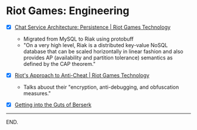 # Riot Games: Engineering

- [x] [Chat Service Architecture: Persistence | Riot Games Technology](https://technology.riotgames.com/news/chat-service-architecture-persistence)
    * Migrated from MySQL to Riak using protobuff
    * "On a very high level, Riak is a distributed key-value NoSQL database that can be scaled horizontally in linear fashion and also provides AP (availability and partition tolerance) semantics as defined by the CAP theorem."
    
- [x] [Riot's Approach to Anti-Cheat | Riot Games Technology](https://technology.riotgames.com/news/riots-approach-anti-cheat)
    * Talks abuout their "encryption, anti-debugging, and obfuscation measures."

- [x] [Getting into the Guts of Berserk](https://technology.riotgames.com/news/getting-guts-berserk)
    
---

END.
